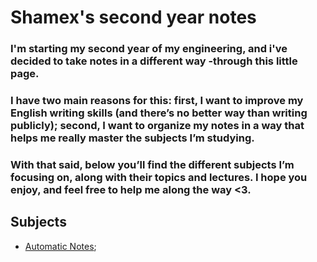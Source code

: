 # Shamex's second year notes
### I'm starting my second year of my engineering, and i've decided to take notes in a different way -through this little page. 
### I have two main reasons for this: first, I want to improve my English writing skills (and there’s no better way than writing publicly); second, I want to organize my notes in a way that helps me really master the subjects I’m studying.
### With that said, below you’ll find the different subjects I’m focusing on, along with their topics and lectures. I hope you enjoy, and feel free to help me along the way <3.

## Subjects
- [Automatic Notes](automatic/);
